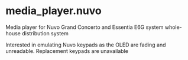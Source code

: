# media_player.nuvo
Media player for Nuvo Grand Concerto and Essentia E6G system whole-house distribution system

Interested in emulating Nuvo keypads as the OLED are fading and unreadable. Replacement keypads are unavailable

